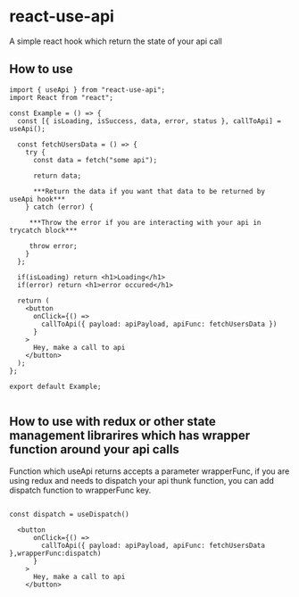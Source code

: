# react-use-api

A simple react hook which return the state of your api call

## How to use

```
import { useApi } from "react-use-api";
import React from "react";

const Example = () => {
  const [{ isLoading, isSuccess, data, error, status }, callToApi] = useApi();

  const fetchUsersData = () => {
    try {
      const data = fetch("some api");

      return data;

      ***Return the data if you want that data to be returned by useApi hook***
    } catch (error) {

     ***Throw the error if you are interacting with your api in trycatch block***

     throw error;
    }
  };

  if(isLoading) return <h1>Loading</h1>
  if(error) return <h1>error occured</h1>

  return (
    <button
      onClick={() =>
        callToApi({ payload: apiPayload, apiFunc: fetchUsersData })
      }
    >
      Hey, make a call to api
    </button>
  );
};

export default Example;


```

## How to use with redux or other state management librarires which has wrapper function around your api calls

Function which useApi returns accepts a parameter wrapperFunc, if you are using redux and needs to dispatch your api thunk function, you can add dispatch function to wrapperFunc key.

```

const dispatch = useDispatch()

  <button
      onClick={() =>
        callToApi({ payload: apiPayload, apiFunc: fetchUsersData },wrapperFunc:dispatch)
      }
    >
      Hey, make a call to api
    </button>

```
